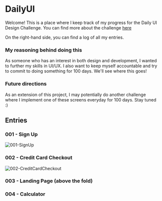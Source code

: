 # DailyUI

Welcome! This is a place where I keep track of my progress for the Daily UI Design Challenge. You can find more about the challenge [here](https://www.dailyui.co/) 

On the right-hand side, you can find a log of all my entries.

### My reasoning behind doing this
As someone who has an interest in both design and development, I wanted to further my skills in UI/UX. I also want to keep myself accountable and try to commit to doing something for 100 days. We'll see where this goes!

### Future directions
As an extension of this project, I may potentially do another challenge where I implement one of these screens everyday for 100 days. Stay tuned :) 

## Entries
### 001 - Sign Up
![001-SignUp](https://user-images.githubusercontent.com/38872354/79080793-f8198b00-7ce5-11ea-8746-6454437a867e.jpg)

### 002 - Credit Card Checkout
![002-CreditCardCheckout](https://user-images.githubusercontent.com/38872354/79080808-1ed7c180-7ce6-11ea-9ce0-baa8ac1d0652.jpg)

### 003 - Landing Page (above the fold)

### 004 - Calculator

